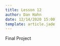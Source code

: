 ```yaml
---
title: Lesson 12
author: Dan Hahn
date: 12/14/2020 15:00
template: article.jade
---
```


Final Project

